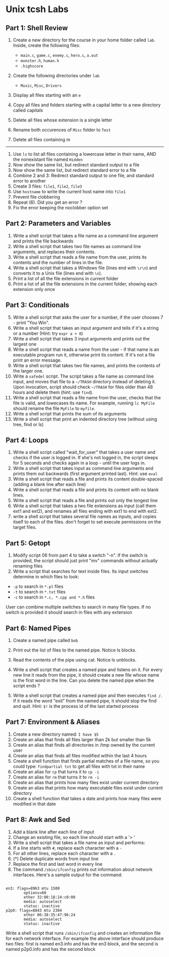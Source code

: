 # Unix tcsh Labs

## Part 1: Shell Review

1. Create a new directory for the course in your home folder called `lab`. Inside, create the following files: 
	* `main.c`, `game.c`, `enemy.c`, `hero.c`, `a.out`
	* `monster.h`, `human.h`
	* `.highscore`

2. Create the following directories under `lab`
	* `Music`, `Misc`, `Drivers`
	
2. Display all files starting with an `e`
3. Copy all files and folders starting with a capital letter to a new directory called capitals
4. Delete all files whose extension is a single letter
5. Rename both occurences of `Misc` folder to `Test`
6. Delete all files containing m

***

1. Use `ls` to list all files containing a lowercase letter in their name, AND the nonexistant file named `Hidden`
2. Now show the same list, but redirect standard output to a file
3. Now show the same list, but redirect standard error to a file
4. Combine 2 and 3: Redirect standard output to one file, and standard error to another
5. Create 3 files: `file1`, `file2`, `file3`
6. Use `hostname` to write the current host name into `file1`
7. Prevent file clobbering
8. Repeat (6). Did you get an error ?
9. Fix the error keeping the noclobber option set

## Part 2: Parameters and Variables

1. Write a shell script that takes a file name as a command line argument and prints the file backwards
2. Write a shell script that takes two file names as command line arguments, and replaces their contents.
3. Write a shell script that reads a file name from the user, prints its contents and the number of lines in the file.
4. Write a shell script that takes a Windows file (lines end with
   `\r\n`) and converts it to a Unix file (lines end with `\n`).
5. Print a list of all the  file extensions in current folder
6. Print a list of all the file extensions in the current folder, showing each extension only once

## Part 3: Conditionals

5. Write a shell script that asks the user for a number, if the user chooses 7 - print "You Win".
1. Write a shell script that takes an input argument and tells if it's a string or a number (Hint: try `expr a + 0`)
2. Write a shell script that takes 3 input arguments and prints out the largest one
3. Write a shell script that reads a name from the user - if that name is an executable program run it, otherwise print its content.
If it's not a file print an error message.
4. Write a shell script that takes two file names, and prints the contents of the larger one.
6. Write a `safedel` script. The script takes a file name as command line input, and moves that file to a `~/TRASH` directory instead of deleting it.   
Upon invocation, script should check `~/TRASH` for files older than 48 hours and delete them (hint: use `find`).
7. Write a shell script that reads a file name from the user, checks that the file is valid, and lowecases its name. For example, running `lc MyFile` should rename the file `MyFile` to `myfile`.
8. Write a shell script that prints the sum of its arguments
9. Write a shell script that print an indented directory tree (without using tree, find or ls)

## Part 4: Loops
1. Write a shell script called "wait_for_user" that takes a user name and checks if the user is logged in. If she's not logged in, the script sleeps for 5 seconds and checks again in a loop - until the user logs in.
2. Write a shell script that takes input as command line arguments and
prints them out backwards (first argument printed last). Hint: use `eval`
3. Write a shell script that reads a file and prints its content double-spaced (adding a blank line after each line)
4. Write a shell script that reads a file and prints its content with no blank lines.
5. Write a shell script that reads a file and prints out only the longest line
6. Write a shell script that takes a two file extensions as input (call them ext1 and ext2), and renames all files ending with ext1 to end with ext2. 
7. write a shell script that takes several file names as inputs, and copies itself to each of the files. don't forget to set execute permissions on the target files.

## Part 5: Getopt
1. Modify script 06 from part 4 to take a switch "-n". If the switch is provided, the script should just print "mv" commands without actually renaming files
2. Write a script that searches for text inside files. Its input switches determine in which files to look: 
  * `-p` to search in `*.pl` files
  * `-t` to search in `*.txt` files
  * `-c` to search in `*.c, *.cpp and *.h` files

User can combine multiple switches to search in many file types. If no switch is provided it should search in files with any extension



## Part 6: Named Pipes
1. Create a named pipe called `bob`
2. Print out the list of files to the named pipe. Notice ls blocks.
3. Read the contents of the pipe using cat. Notice ls unblocks.
4. Write a shell script that creates a named pipe and listens on it. For
   every new line it reads from the pipe, it should create a new file
whose name is the first word in the line.
Can you delete the named pipe when the script ends ?

5. Write a shell script that creates a named pipe and then executes
   `find /`. If it reads the word "exit" from the named pipe, it should
stop the find and quit.
Hint: `$!` is the process id of the last started process

 
## Part 7: Environment & Aliases

1. Create a new directory named: `I have $5`
2. Create an alias that finds all files larger than 2k but smaller than 5k
3. Create an alias that finds all directories in /tmp owned by the current user
4. Create an alias that finds all files modified within the last 4 hours
5. Create a shell function that finds partial matches of a file name, so you could type: `findpartial txt` to get all files with txt in their name
6. Create an alias for `cp` that turns it to `cp -i`
7. Create an alias for `rm` that turns it to `rm -i`
8. Create an alias that prints how many files exist under current directory
9. Create an alias that prints how many executable files exist under current directory
10. Create a shell function that takes a date and prints how many files were modified in that date




## Part 8: Awk and Sed

1. Add a blank line after each line of input
6. Change an existing file, so each line should start with a '> '
7. Write a shell script that takes a file name as input and performs:
  1. If a line starts with `#`, replace each character with a `-`
  2. For all other lines, replace each character with a `.`
8. (*) Delete duplicate words from input line
9. Replace the first and last word in every line
10. The command `/sbin/ifconfig` prints out information about network interfaces. Here's a sample output for the command:
<pre><code>
en3: flags=8963<UP,BROADCAST,SMART,RUNNING,PROMISC,SIMPLEX,MULTICAST> mtu 1500
        options=60<TSO4,TSO6>
        ether 32:00:18:24:c0:00
        media: autoselect <full-duplex>
        status: inactive
p2p0: flags=8843<UP,BROADCAST,RUNNING,SIMPLEX,MULTICAST> mtu 2304
        ether 06:38:35:47:96:24
        media: autoselect
        status: inactive
</pre></code>
Write a shell script that runs `/sbin/ifconfig` and creates an information file for each network interface. For example
the above interface should produce two files: first is named en3.info and has the en3 block, and the second is named p2p0.info and has the second block

